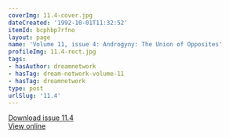 ```yaml
---
coverImg: 11.4-cover.jpg
dateCreated: '1992-10-01T11:32:52'
itemId: bcphbp7rfno
layout: page
name: 'Volume 11, issue 4: Androgyny: The Union of Opposites'
profileImg: 11.4-rect.jpg
tags:
- hasAuthor: dreamnetwork
- hasTag: dream-network-volume-11
- hasTag: dreamnetwork
type: post
urlSlug: '11.4'
---
```

<a href="../files/pdfs/Volume_11/11.4-Dream-Network_Volume-11_No-4.pdf" download="">Download issue 11.4</a><br><a href="../files/pdfs/Volume_11/11.4-Dream-Network_Volume-11_No-4.pdf">View online</a>